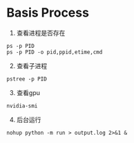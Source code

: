 # Basis Process

1. 查看进程是否存在

```shell
ps -p PID
ps -p PID -o pid,ppid,etime,cmd

```

2. 查看子进程

```shell
pstree -p PID
```

3. 查看gpu
   
```shell
nvidia-smi
```
4. 后台运行
```shell
nohup python -m run > output.log 2>&1 &
```

